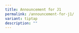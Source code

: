 ```yaml
---
title: Announcement for J1
permalink: /announcement-for-j1/
variant: tiptap
description: ""
---
```

<p></p>